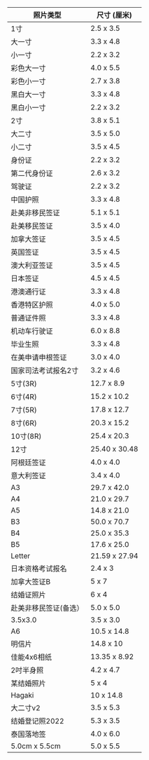| **照片类型**          | **尺寸 (厘米)** |
| --------------------- | --------------- |
| 1寸                   | 2.5 x 3.5       |
| 大一寸                | 3.3 x 4.8       |
| 小一寸                | 2.2 x 3.2       |
| 彩色大一寸            | 4.0 x 5.5       |
| 彩色小一寸            | 2.7 x 3.8       |
| 黑白大一寸            | 3.3 x 4.8       |
| 黑白小一寸            | 2.2 x 3.2       |
| 2寸                   | 3.8 x 5.1       |
| 大二寸                | 3.5 x 5.0       |
| 小二寸                | 3.5 x 4.5       |
| 身份证                | 2.2 x 3.2       |
| 第二代身份证          | 2.6 x 3.2       |
| 驾驶证                | 2.2 x 3.2       |
| 中国护照              | 3.3 x 4.8       |
| 赴美非移民签证        | 5.1 x 5.1       |
| 赴美移民签证          | 3.5 x 4.0       |
| 加拿大签证            | 3.5 x 4.5       |
| 英国签证              | 3.5 x 4.5       |
| 澳大利亚签证          | 3.5 x 4.5       |
| 日本签证              | 4.5 x 4.5       |
| 港澳通行证            | 3.3 x 4.8       |
| 香港特区护照          | 4.0 x 5.0       |
| 普通证件照            | 3.3 x 4.8       |
| 机动车行驶证          | 6.0 x 8.8       |
| 毕业生照              | 3.3 x 4.8       |
| 在美申请申根签证      | 3.0 x 4.0       |
| 国家司法考试报名2寸   | 3.2 x 4.6       |
| 5寸(3R)               | 12.7 x 8.9      |
| 6寸(4R)               | 15.2 x 10.2     |
| 7寸(5R)               | 17.8 x 12.7     |
| 8寸(6R)               | 20.3 x 15.2     |
| 10寸(8R)              | 25.4 x 20.3     |
| 12寸                  | 25.40 x 30.48   |
| 阿根廷签证            | 4.0 x 4.0       |
| 意大利签证            | 3.4 x 4.0       |
| A3                    | 29.7 x 42.0     |
| A4                    | 21.0 x 29.7     |
| A5                    | 14.8 x 21.0     |
| B3                    | 50.0 x 70.7     |
| B4                    | 25.0 x 35.3     |
| B5                    | 17.6 x 25.0     |
| Letter                | 21.59 x 27.94   |
| 日本资格考试报名      | 2.4 x 3         |
| 加拿大签证B           | 5 x 7           |
| 结婚证照片            | 6 x 4           |
| 赴美非移民签证(备选） | 5.0 x 5.0       |
| 3.5x3.0               | 3.5 x 3.0       |
| A6                    | 10.5 x 14.8     |
| 明信片                | 14.8 x 10       |
| 佳能4x6相纸           | 13.35 x 8.92    |
| 2吋半身照             | 4.2 x 4.7       |
| 某结婚照片            | 5 x 4           |
| Hagaki                | 10 x 14.8       |
| 大二寸v2              | 3.5 x 5.3       |
| 结婚登记照2022        | 5.3 x 3.5       |
| 泰国落地签            | 4.0 x 6.0       |
| 5.0cm x 5.5cm         | 5.0 x 5.5       |